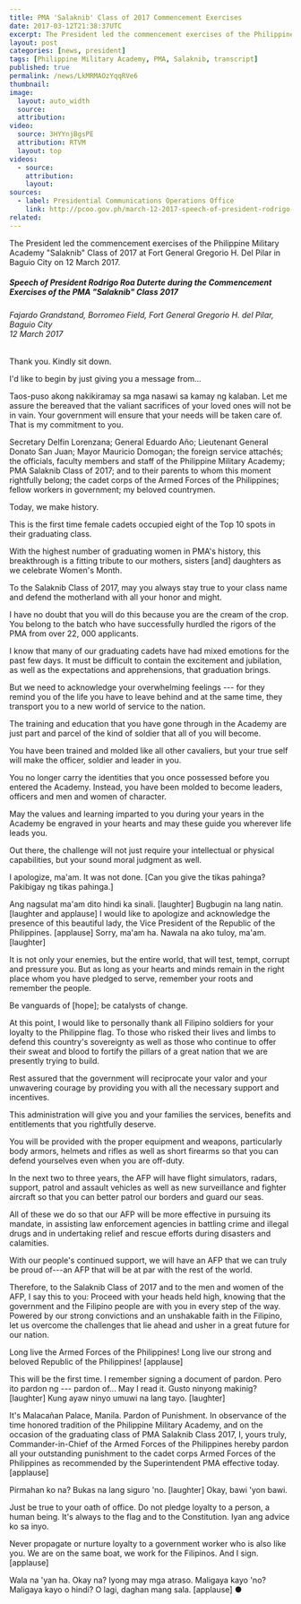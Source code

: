 ```yaml
---
title: PMA 'Salaknib' Class of 2017 Commencement Exercises
date: 2017-03-12T21:38:37UTC
excerpt: The President led the commencement exercises of the Philippine Military Academy "Salaknib" Class of 2017 at Fort General Gregorio H. Del Pilar in Baguio City on 12 March 2017.
layout: post
categories: [news, president]
tags: [Philippine Military Academy, PMA, Salaknib, transcript]
published: true
permalink: /news/LkMRMAOzYqqRVe6
thumbnail:
image:
  layout: auto_width
  source: 
  attribution: 
video:
  source: 3HYYnjBgsPE
  attribution: RTVM
  layout: top
videos:
  - source: 
    attribution: 
    layout: 
sources:
  - label: Presidential Communications Operations Office
    link: http://pcoo.gov.ph/march-12-2017-speech-of-president-rodrigo-roa-duterte-during-the-commencement-exercises-of-the-pma-salaknib-class-2017/
related:
---
```


The President led the commencement exercises of the Philippine Military Academy "Salaknib" Class of 2017 at Fort General Gregorio H. Del Pilar in Baguio City on 12 March 2017.

##### Speech of President Rodrigo Roa Duterte during the Commencement Exercises of the PMA "Salaknib" Class 2017

###### Fajardo Grandstand, Borromeo Field, Fort General Gregorio H. del Pilar, Baguio City<br>12 March 2017

Thank you. Kindly sit down.

I'd like to begin by just giving you a message from...

Taos-puso akong nakikiramay sa mga nasawi sa kamay ng kalaban. Let me assure the bereaved that the valiant sacrifices of your loved ones will not be in vain. Your government will ensure that your needs will be taken care of. That is my commitment to you.

Secretary Delfin Lorenzana; General Eduardo Año; Lieutenant General Donato San Juan; Mayor Mauricio Domogan; the foreign service attachés; the officials, faculty members and staff of the Philippine Military Academy; PMA Salaknib Class of 2017; and to their parents to whom this moment rightfully belong; the cadet corps of the Armed Forces of the Philippines; fellow workers in government; my beloved countrymen.

Today, we make history.

This is the first time female cadets occupied eight of the Top 10 spots in their graduating class.

With the highest number of graduating women in PMA's history, this breakthrough is a fitting tribute to our mothers, sisters [and] daughters as we celebrate Women's Month.

To the Salaknib Class of 2017, may you always stay true to your class name and defend the motherland with all your honor and might.

I have no doubt that you will do this because you are the cream of the crop. You belong to the batch who have successfully hurdled the rigors of the PMA from over 22, 000 applicants.

I know that many of our graduating cadets have had mixed emotions for the past few days. It must be difficult to contain the excitement and jubilation, as well as the expectations and apprehensions, that graduation brings.

But we need to acknowledge your overwhelming feelings --- for they remind you of the life you have to leave behind and at the same time, they transport you to a new world of service to the nation.

The training and education that you have gone through in the Academy are just part and parcel of the kind of soldier that all of you will become.

You have been trained and molded like all other cavaliers, but your true self will make the officer, soldier and leader in you.

You no longer carry the identities that you once possessed before you entered the Academy. Instead, you have been molded to become leaders, officers and men and women of character.

May the values and learning imparted to you during your years in the Academy be engraved in your hearts and may these guide you wherever life leads you.

Out there, the challenge will not just require your intellectual or physical capabilities, but your sound moral judgment as well.

I apologize, ma'am. It was not done. [Can you give the tikas pahinga? Pakibigay ng tikas pahinga.]

Ang nagsulat ma'am dito hindi ka sinali. [laughter] Bugbugin na lang natin. [laughter and applause] I would like to apologize and acknowledge the presence of this beautiful lady, the Vice President of the Republic of the Philippines. [applause] Sorry, ma'am ha. Nawala na ako tuloy, ma'am. [laughter]

It is not only your enemies, but the entire world, that will test, tempt, corrupt and pressure you. But as long as your hearts and minds remain in the right place whom you have pledged to serve, remember your roots and remember the people.

Be vanguards of [hope]; be catalysts of change.

At this point, I would like to personally thank all Filipino soldiers for your loyalty to the Philippine flag. To those who risked their lives and limbs to defend this country's sovereignty as well as those who continue to offer their sweat and blood to fortify the pillars of a great nation that we are presently trying to build.

Rest assured that the government will reciprocate your valor and your unwavering courage by providing you with all the necessary support and incentives.

This administration will give you and your families the services, benefits and entitlements that you rightfully deserve.

You will be provided with the proper equipment and weapons, particularly body armors, helmets and rifles as well as short firearms so that you can defend yourselves even when you are off-duty.

In the next two to three years, the AFP will have flight simulators, radars, support, patrol and assault vehicles as well as new surveillance and fighter aircraft so that you can better patrol our borders and guard our seas.

All of these we do so that our AFP will be more effective in pursuing its mandate, in assisting law enforcement agencies in battling crime and illegal drugs and in undertaking relief and rescue efforts during disasters and calamities.

With our people's continued support, we will have an AFP that we can truly be proud of---an AFP that will be at par with the rest of the world.

Therefore, to the Salaknib Class of 2017 and to the men and women of the AFP, I say this to you: Proceed with your heads held high, knowing that the government and the Filipino people are with you in every step of the way. Powered by our strong convictions and an unshakable faith in the Filipino, let us overcome the challenges that lie ahead and usher in a great future for our nation.

Long live the Armed Forces of the Philippines! Long live our strong and beloved Republic of the Philippines! [applause]

This will be the first time. I remember signing a document of pardon. Pero ito pardon ng --- pardon of... May I read it. Gusto ninyong makinig? [laughter] Kung ayaw ninyo umuwi na lang tayo. [laughter]

It's Malacañan Palace, Manila. Pardon of Punishment. In observance of the time honored tradition of the Philippine Military Academy, and on the occasion of the graduating class of PMA Salaknib Class 2017, I, yours truly, Commander-in-Chief of the Armed Forces of the Philippines hereby pardon all your outstanding punishment to the cadet corps Armed Forces of the Philippines as recommended by the Superintendent PMA effective today. [applause]

Pirmahan ko na? Bukas na lang siguro 'no. [laughter] Okay, bawi 'yon bawi.

Just be true to your oath of office. Do not pledge loyalty to a person, a human being. It's always to the flag and to the Constitution. Iyan ang advice ko sa inyo.

Never propagate or nurture loyalty to a government worker who is also like you. We are on the same boat, we work for the Filipinos. And I sign. [applause]

Wala na 'yan ha. Okay na? Iyong may mga atraso. Maligaya kayo 'no? Maligaya kayo o hindi? O lagi, daghan mang sala. [applause]
&#x25cf;
